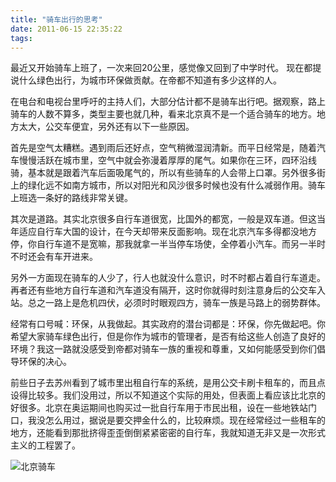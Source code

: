 ```yaml
---
title: "骑车出行的思考"
date: 2011-06-15 22:35:22
tags:
---
```


最近又开始骑车上班了，一次来回20公里，感觉像又回到了中学时代。 现在都提说什么绿色出行，为城市环保做贡献。在帝都不知道有多少这样的人。

在电台和电视台里呼吁的主持人们，大部分估计都不是骑车出行吧。据观察，路上骑车的人数不算多，类型主要也就几种，看来北京真不是一个适合骑车的地方。地方太大，公交车便宜，另外还有以下一些原因。 

首先是空气太糟糕。遇到雨后还好点，空气稍微湿润清新。而平日经常是，随着汽车慢慢活跃在城市里，空气中就会弥漫着厚厚的尾气。如果你在三环，四环沿线骑，基本就是跟着汽车后面吸尾气的，所以有些骑车的人会带上口罩。另外很多街上的绿化远不如南方城市，所以对阳光和风沙很多时候也没有什么减弱作用。骑车上班选一条好的路线非常关键。 

其次是道路。其实北京很多自行车道很宽，比国外的都宽，一般是双车道。但这当年适应自行车大国的设计，在今天却带来反面影响。现在北京汽车多得都没地方停，你自行车道不是宽嘛，那我就拿一半当停车场使，全停着小汽车。而另一半时不时还会有车开进来。

另外一方面现在骑车的人少了，行人也就没什么意识，时不时都占着自行车道走。再者还有些地方自行车道和汽车道没有隔开，这时你就得时刻注意身后的公交车入站。总之一路上是危机四伏，必须时时眼观四方，骑车一族是马路上的弱势群体。 

经常有口号喊：环保，从我做起。其实政府的潜台词都是：环保，你先做起吧。你希望大家骑车绿色出行，但是你作为城市的管理者，是否有给这些人创造了良好的环境？我这一路就没感受到帝都对骑车一族的重视和尊重，又如何能感受到你们倡导环保的决心。

前些日子去苏州看到了城市里出租自行车的系统，是用公交卡刷卡租车的，而且点设得比较多。我们没用过，所以不知道这个实际的用处，但表面上看应该比北京的好很多。北京在奥运期间也购买过一批自行车用于市民出租，设在一些地铁站门口，我没怎么用过，据说是要交押金什么的，比较麻烦。现在经常经过一些租车的地方，还能看到那批挤得歪歪倒倒紧紧密密的自行车，我就知道无非又是一次形式主义的工程罢了。 

![北京骑车](../../../images/2011/DSCN4207.jpg)